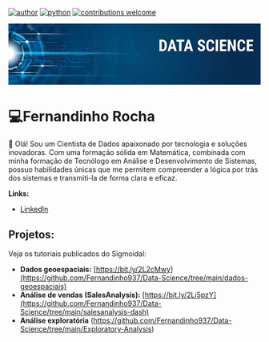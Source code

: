 

[![author](https://img.shields.io/badge/author-FernandinhoRocha-red.svg)](https://www.linkedin.com/in/fernandinho-rocha/)
[![python](https://img.shields.io/badge/python-3.12.0-blue.svg)](https://www.python.org/downloads/release/python-3120/)
[![contributions welcome](https://img.shields.io/badge/contributions-welcome-brightgreen.svg?style=flat)](https://github.com/Fernandinho937)

<p align="center">
  <img src="banner.png" >
</p>

# 💻Fernandinho Rocha 

👋 Olá! Sou um Cientista de Dados apaixonado por tecnologia e soluções inovadoras. Com uma formação sólida em Matemática, combinada com minha formação de Tecnólogo em Análise e Desenvolvimento de Sistemas, possuo habilidades únicas que me permitem compreender a lógica por trás dos sistemas e transmiti-la de forma clara e eficaz. 

**Links:**

* [LinkedIn](https://www.linkedin.com/in/fernandinho-rocha/)



## Projetos:
Veja os tutoriais publicados do Sigmoidal:

* **Dados geoespaciais:** [https://bit.ly/2L2cMwy](https://github.com/Fernandinho937/Data-Science/tree/main/dados-geoespaciais)
* **Análise de vendas (SalesAnalysis):** [https://bit.ly/2Li5pzY](https://github.com/Fernandinho937/Data-Science/tree/main/salesanalysis-dash)
* **Análise exploratória** (https://github.com/Fernandinho937/Data-Science/tree/main/Exploratory-Analysis)




